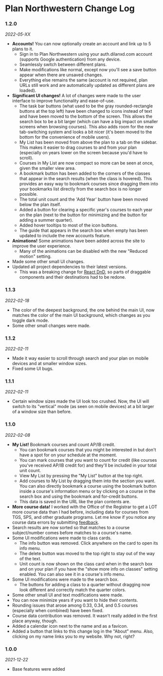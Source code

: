 # Plan Northwestern Change Log

### 1.2.0

_2022-05-XX_

-   **Accounts!** You can now optionally create an account and link up to 5 plans to it.
    -   Sign in to Plan Northwestern using your auth.dilanxd.com account (supports Google authentication) from any device.
    -   Seamlessly switch between different plans.
    -   Make modifications like normal, except now you'll see a save button appear when there are unsaved changes.
    -   Everything else remains the same (account is not required, plan URLs still work and are automatically updated as different plans are loaded).
-   **Significant UI changes!** A lot of changes were made to the user interface to improve functionality and ease-of-use.
    -   The task bar buttons (what used to be the gray rounded-rectangle buttons at the top left) have been changed to icons instead of text and have been moved to the bottom of the screen. This allows the search box to be a bit larger (which can have a big impact on smaller screens when browsing courses). This also adds room for the new tab-switching system and looks a bit nicer (it's been moved to the bottom for the convenience of mobile users).
    -   My List has been moved from above the plan to a tab on the sidebar. This makes it easier to drag courses to and from your plan (especially on years lower on the screen because you'd have to scroll).
    -   Courses in My List are now compact so more can be seen at once, given the smaller view area.
    -   A bookmark button has been added to the corners of the classes that appear in the search results (when the class is hovered). This provides an easy way to bookmark courses since dragging them into your bookmarks list directly from the search box is no longer possible.
    -   The total unit count and the 'Add Year' button have been moved below the plan itself.
    -   Added a button for clearing a specific year's courses to each year on the plan (next to the button for minimizing and the button for adding a summer quarter).
    -   Added hover tooltips to most of the icon buttons.
    -   The guide that appears in the search box when empty has been updated to include the new accounts feature.
-   **Animations!** Some animations have been added across the site to improve the user experience.
    -   Many of the animations can be disabled with the new "Reduced motion" setting.
-   Made some other small UI changes.
-   Updated all project dependencies to their latest versions.
    -   This was a breaking change for [React DnD](https://react-dnd.github.io/react-dnd/about), so parts of draggable components and their destinations had to be redone.

### 1.1.3

_2022-02-18_

-   The color of the deepest background, the one behind the main UI, now matches the color of the main UI background, which changes as you toggle dark mode.
-   Some other small changes were made.

### 1.1.2

_2022-02-11_

-   Made it way easier to scroll through search and your plan on mobile devices and at smaller window sizes.
-   Fixed some UI bugs.

### 1.1.1

_2022-02-11_

-   Certain window sizes made the UI look too crushed. Now, the UI will switch to its "vertical" mode (as seen on mobile devices) at a bit larger of a window size than before.

### 1.1.0

_2022-02-08_

-   **My List!** Bookmark courses and count AP/IB credit.
    -   You can bookmark courses that you might be interested in but don't have a spot for on your schedule at the moment.
    -   You can mark courses that you want to count for credit (like courses you've received AP/IB credit for) and they'll be included in your total unit count.
    -   View My List by pressing the "My List" button at the top right.
    -   Add courses to My List by dragging them into the section you want. You can also directly bookmark a course using the bookmark button inside a course's information menu or by clicking on a course in the search box and using the bookmark and for-credit buttons.
    -   This data is saved in the URL like the plan contents are.
-   **More course data!** I worked with the Office of the Registrar to get a LOT more course data than I had before, including data for courses from TGS, SPS, and other graduate programs. Let me know if you notice any course data errors by submitting [feedback](/FEEDBACK.md).
-   Search results are now sorted so that matches to a course subject/number comes before matches to a course's name.
-   Some UI modifications were made to class cards.
    -   The info button was removed. Click anywhere on the card to open its info menu.
    -   The delete button was moved to the top right to stay out of the way of the text.
    -   Unit count is now shown on the class card when in the search box and on your plan if you have the "show more info on classes" setting enabled. You can also see it in a course's info menu.
-   Some UI modifications were made to the search box.
    -   The buttons for adding a class to a quarter without dragging now look different and correctly match the quarter colors.
-   Some other small UI and text modifications were made.
-   You can now minimize years if you want to hide their contents.
-   Rounding issues that arose among 0.33, 0.34, and 0.5 courses (especially when combined) have been fixed.
-   Course data contribution was removed. It wasn't really added in the first place anyway, though.
-   Added a calendar icon next to the name and as a favicon.
-   Added a button that links to this change log in the "About" menu. Also, clicking on my name links you to my website. Why not, right?

### 1.0.0

_2021-12-22_

-   Base features were added

